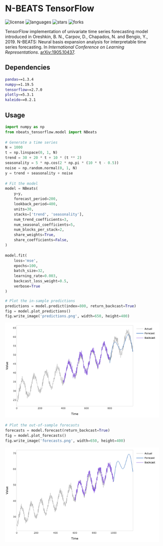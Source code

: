 # N-BEATS TensorFlow

![license](https://img.shields.io/github/license/flaviagiammarino/nbeats-tensorflow)
![languages](https://img.shields.io/github/languages/top/flaviagiammarino/nbeats-tensorflow)
![stars](https://img.shields.io/github/stars/flaviagiammarino/nbeats-tensorflow?color=deeppink)
![forks](https://img.shields.io/github/forks/flaviagiammarino/nbeats-tensorflow?color=orange)

TensorFlow implementation of univariate time series forecasting model introduced in Oreshkin, B. N., Carpov, D., Chapados, N. and Bengio, Y., 2019. N-BEATS: Neural basis expansion analysis for interpretable time series forecasting. In *International Conference on Learning Representations*.
[arXiv:1905.10437](https://arxiv.org/abs/1905.10437).

## Dependencies
```bash
pandas==1.3.4
numpy==1.19.5
tensorflow==2.7.0
plotly==5.3.1
kaleido==0.2.1
```

## Usage
```python
import numpy as np
from nbeats_tensorflow.model import NBeats

# Generate a time series
N = 1000
t = np.linspace(0, 1, N)
trend = 30 + 20 * t + 10 * (t ** 2)
seasonality = 5 * np.cos(2 * np.pi * (10 * t - 0.5))
noise = np.random.normal(0, 1, N)
y = trend + seasonality + noise

# Fit the model
model = NBeats(
    y=y,
    forecast_period=200,
    lookback_period=400,
    units=30,
    stacks=['trend', 'seasonality'],
    num_trend_coefficients=3,
    num_seasonal_coefficients=5,
    num_blocks_per_stack=2,
    share_weights=True,
    share_coefficients=False,
)

model.fit(
    loss='mse',
    epochs=100,
    batch_size=32,
    learning_rate=0.003,
    backcast_loss_weight=0.5,
    verbose=True
)
```
```python
# Plot the in-sample predictions
predictions = model.predict(index=800, return_backcast=True)
fig = model.plot_predictions()
fig.write_image('predictions.png', width=650, height=400)
```
![predictions](example/predictions.png)
```python
# Plot the out-of-sample forecasts
forecasts = model.forecast(return_backcast=True)
fig = model.plot_forecasts()
fig.write_image('forecasts.png', width=650, height=400)
```
![forecasts](example/forecasts.png)
